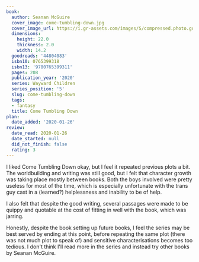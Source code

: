 ```yaml
---
book:
  author: Seanan McGuire
  cover_image: come-tumbling-down.jpg
  cover_image_url: https://i.gr-assets.com/images/S/compressed.photo.goodreads.com/books/1556543251l/44804083._SX98_.jpg
  dimensions:
    height: 22.0
    thickness: 2.0
    width: 14.2
  goodreads: '44804083'
  isbn10: 0765399318
  isbn13: '9780765399311'
  pages: 208
  publication_year: '2020'
  series: Wayward Children
  series_position: '5'
  slug: come-tumbling-down
  tags:
  - fantasy
  title: Come Tumbling Down
plan:
  date_added: '2020-01-26'
review:
  date_read: 2020-01-26
  date_started: null
  did_not_finish: false
  rating: 3
---
```


I liked Come Tumbling Down okay, but I feel it repeated previous plots a bit. The worldbuilding and writing was still good, but I felt that character growth was taking place mostly between books. Both the boys involved were pretty useless for most of the time, which is especially unfortunate with the trans guy cast in a (learned?) helplessness and inability to be of help.

I also felt that despite the good writing, several passages were made to be quippy and quotable at the cost of fitting in well with the book, which was jarring.

Honestly, despite the book setting up future books, I feel the series may be best served by ending at this point, before repeating the same plot (there was not much plot to speak of) and sensitive characterisations becomes too tedious. I don't think I'll read more in the series and instead try other books by Seanan McGuire.
